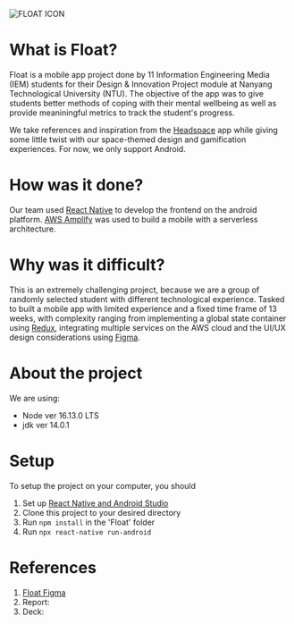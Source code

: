

![FLOAT ICON](https://user-images.githubusercontent.com/80868913/139021831-00c2c5e4-6202-4636-89e6-bdc91f963afb.jpg)

# What is Float?
Float is a mobile app project done by 11 Information Engineering Media (IEM) students for their Design & Innovation Project module at Nanyang Technological University (NTU). The objective of the app was to give students better methods of coping with their mental wellbeing as well as provide meaniningful metrics to track the student's progress.

We take references and inspiration from the [Headspace](https://www.headspace.com) app while giving some little twist with our space-themed design and gamification experiences. For now, we only support Android.

# How was it done?
Our team used [React Native](https://reactnative.dev/) to develop the frontend on the android platform. [AWS Amplify](https://aws.amazon.com/amplify/) was used to build a mobile with a serverless architecture.

# Why was it difficult?
This is an extremely challenging project, because we are a group of randomly selected student with different technological experience. Tasked to built a mobile app with limited experience and a fixed time frame of 13 weeks, with complexity ranging from implementing a global state container using [Redux](https://redux.js.org/introduction/getting-started), integrating multiple services on the AWS cloud and the UI/UX design considerations using [Figma](https://www.figma.com/).

# About the project
We are using:
* Node ver 16.13.0 LTS
* jdk ver 14.0.1

# Setup
To setup the project on your computer, you should 
1. Set up [React Native and Android Studio](https://reactnative.dev/docs/environment-setup)
2. Clone this project to your desired directory
3. Run `npm install` in the 'Float' folder
4. Run `npx react-native run-android`


# References
1. [Float Figma](https://www.figma.com/file/ibmfrATs58G0Gm1SZZVqFd/FLOAT-1.0?node-id=249%3A802)
2. Report: 
3. Deck: 
